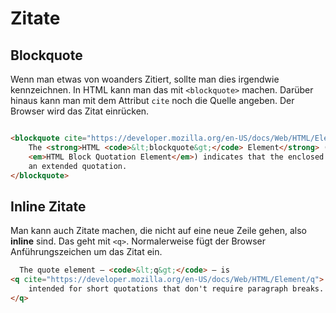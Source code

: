 # Zitate

<show-structure depth="2" />

## Blockquote

Wenn man etwas von woanders Zitiert, sollte man dies irgendwie kennzeichnen. In HTML kann man das mit `<blockquote>` machen. Darüber hinaus kann
man mit dem Attribut `cite` noch die Quelle angeben. Der Browser wird das Zitat einrücken.

```HTML

<blockquote cite="https://developer.mozilla.org/en-US/docs/Web/HTML/Element/blockquote">
    The <strong>HTML <code>&lt;blockquote&gt;</code> Element</strong> (or
    <em>HTML Block Quotation Element</em>) indicates that the enclosed text is
    an extended quotation.
</blockquote>
```

## Inline Zitate

Man kann auch Zitate machen, die nicht auf eine neue Zeile gehen, also **inline** sind. Das geht mit `<q>`. Normalerweise fügt der Browser
Anführungszeichen um das Zitat ein.

```HTML
  The quote element — <code>&lt;q&gt;</code> — is
<q cite="https://developer.mozilla.org/en-US/docs/Web/HTML/Element/q">
    intended for short quotations that don't require paragraph breaks.
</q>
```